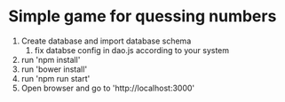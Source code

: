 Simple game for quessing numbers
================================
1. Create database and import database schema
    1. fix databse config in dao.js according to your system
2. run 'npm install'
3. run 'bower install'
4. run 'npm run start'
5. Open browser and go to 'http://localhost:3000'